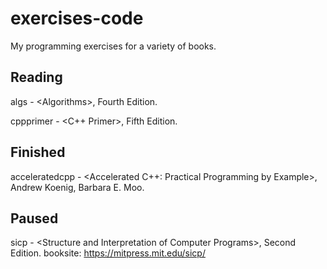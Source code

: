 # exercises-code

My programming exercises for a variety of books.

## Reading

algs - \<Algorithms\>, Fourth Edition.

cppprimer - \<C++ Primer>, Fifth Edition.

## Finished

acceleratedcpp - \<Accelerated C++: Practical Programming by Example\>, Andrew Koenig, Barbara E. Moo.

## Paused

sicp - \<Structure and Interpretation of Computer Programs\>, Second Edition. booksite: https://mitpress.mit.edu/sicp/
